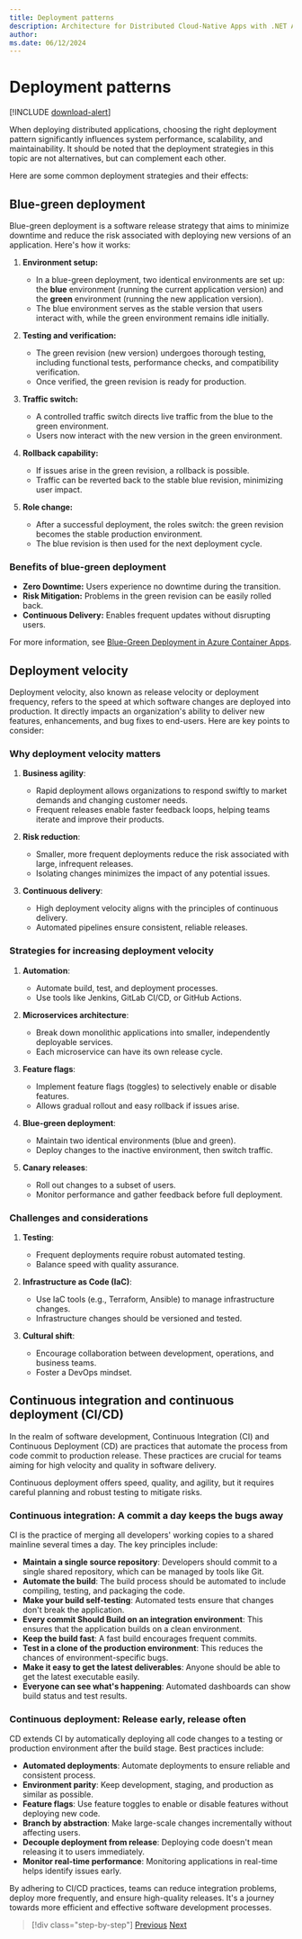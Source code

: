 ```yaml
---
title: Deployment patterns
description: Architecture for Distributed Cloud-Native Apps with .NET Aspire & Containers | Deployment patterns
author: 
ms.date: 06/12/2024
---
```


# Deployment patterns

[!INCLUDE [download-alert](../includes/download-alert.md)]

When deploying distributed applications, choosing the right deployment pattern significantly influences system performance, scalability, and maintainability. It should be noted that the deployment strategies in this topic are not alternatives, but can complement each other.

Here are some common deployment strategies and their effects:

## Blue-green deployment

Blue-green deployment is a software release strategy that aims to minimize downtime and reduce the risk associated with deploying new versions of an application. Here's how it works:

1. **Environment setup:**
   - In a blue-green deployment, two identical environments are set up: the **blue** environment (running the current application version) and the **green** environment (running the new application version).
   - The blue environment serves as the stable version that users interact with, while the green environment remains idle initially.

2. **Testing and verification:**
   - The green revision (new version) undergoes thorough testing, including functional tests, performance checks, and compatibility verification.
   - Once verified, the green revision is ready for production.

3. **Traffic switch:**
   - A controlled traffic switch directs live traffic from the blue to the green environment.
   - Users now interact with the new version in the green environment.

4. **Rollback capability:**
   - If issues arise in the green revision, a rollback is possible.
   - Traffic can be reverted back to the stable blue revision, minimizing user impact.

5. **Role change:**
   - After a successful deployment, the roles switch: the green revision becomes the stable production environment.
   - The blue revision is then used for the next deployment cycle.

### Benefits of blue-green deployment

- **Zero Downtime:** Users experience no downtime during the transition.
- **Risk Mitigation:** Problems in the green revision can be easily rolled back.
- **Continuous Delivery:** Enables frequent updates without disrupting users.

For more information, see [Blue-Green Deployment in Azure Container Apps](https://learn.microsoft.com/en-us/azure/container-apps/blue-green-deployment).

## Deployment velocity

Deployment velocity, also known as release velocity or deployment frequency, refers to the speed at which software changes are deployed into production. It directly impacts an organization's ability to deliver new features, enhancements, and bug fixes to end-users. Here are key points to consider:

### Why deployment velocity matters

1. **Business agility**:
   - Rapid deployment allows organizations to respond swiftly to market demands and changing customer needs.
   - Frequent releases enable faster feedback loops, helping teams iterate and improve their products.

2. **Risk reduction**:
   - Smaller, more frequent deployments reduce the risk associated with large, infrequent releases.
   - Isolating changes minimizes the impact of any potential issues.

3. **Continuous delivery**:
   - High deployment velocity aligns with the principles of continuous delivery.
   - Automated pipelines ensure consistent, reliable releases.

### Strategies for increasing deployment velocity

1. **Automation**:
   - Automate build, test, and deployment processes.
   - Use tools like Jenkins, GitLab CI/CD, or GitHub Actions.

2. **Microservices architecture**:
   - Break down monolithic applications into smaller, independently deployable services.
   - Each microservice can have its own release cycle.

3. **Feature flags**:
   - Implement feature flags (toggles) to selectively enable or disable features.
   - Allows gradual rollout and easy rollback if issues arise.

4. **Blue-green deployment**:
   - Maintain two identical environments (blue and green).
   - Deploy changes to the inactive environment, then switch traffic.

5. **Canary releases**:
   - Roll out changes to a subset of users.
   - Monitor performance and gather feedback before full deployment.

### Challenges and considerations

1. **Testing**:
   - Frequent deployments require robust automated testing.
   - Balance speed with quality assurance.

2. **Infrastructure as Code (IaC)**:
   - Use IaC tools (e.g., Terraform, Ansible) to manage infrastructure changes.
   - Infrastructure changes should be versioned and tested.

3. **Cultural shift**:
   - Encourage collaboration between development, operations, and business teams.
   - Foster a DevOps mindset.

## Continuous integration and continuous deployment (CI/CD)

In the realm of software development, Continuous Integration (CI) and Continuous Deployment (CD) are practices that automate the process from code commit to production release. These practices are crucial for teams aiming for high velocity and quality in software delivery.

Continuous deployment offers speed, quality, and agility, but it requires careful planning and robust testing to mitigate risks.

### Continuous integration: A commit a day keeps the bugs away

CI is the practice of merging all developers' working copies to a shared mainline several times a day. The key principles include:

- **Maintain a single source repository**: Developers should commit to a single shared repository, which can be managed by tools like Git.
- **Automate the build**: The build process should be automated to include compiling, testing, and packaging the code.
- **Make your build self-testing**: Automated tests ensure that changes don't break the application.
- **Every commit Should Build on an integration environment**: This ensures that the application builds on a clean environment.
- **Keep the build fast**: A fast build encourages frequent commits.
- **Test in a clone of the production environment**: This reduces the chances of environment-specific bugs.
- **Make it easy to get the latest deliverables**: Anyone should be able to get the latest executable easily.
- **Everyone can see what's happening**: Automated dashboards can show build status and test results.

### Continuous deployment: Release early, release often

CD extends CI by automatically deploying all code changes to a testing or production environment after the build stage. Best practices include:

- **Automated deployments**: Automate deployments to ensure reliable and consistent process.
- **Environment parity**: Keep development, staging, and production as similar as possible.
- **Feature flags**: Use feature toggles to enable or disable features without deploying new code.
- **Branch by abstraction**: Make large-scale changes incrementally without affecting users.
- **Decouple deployment from release**: Deploying code doesn't mean releasing it to users immediately.
- **Monitor real-time performance**: Monitoring applications in real-time helps identify issues early.

By adhering to CI/CD practices, teams can reduce integration problems, deploy more frequently, and ensure high-quality releases. It's a journey towards more efficient and effective software development processes.

>[!div class="step-by-step"]
>[Previous](deploy-with-dot-net-aspire.md)
>[Next](distribution-patterns.md)